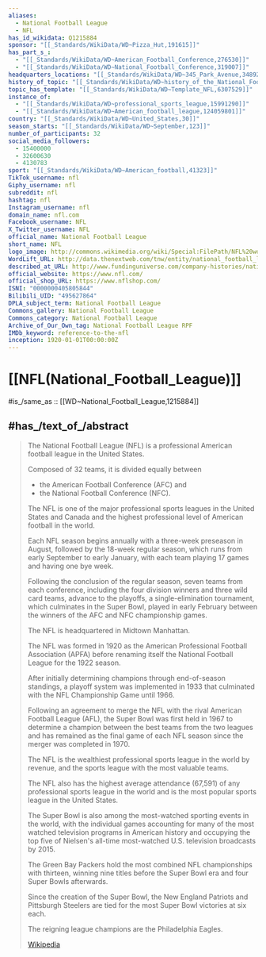 ```yaml
---
aliases:
  - National Football League
  - NFL
has_id_wikidata: Q1215884
sponsor: "[[_Standards/WikiData/WD~Pizza_Hut,191615]]"
has_part_s_:
  - "[[_Standards/WikiData/WD~American_Football_Conference,276530]]"
  - "[[_Standards/WikiData/WD~National_Football_Conference,319007]]"
headquarters_locations: "[[_Standards/WikiData/WD~345_Park_Avenue,3489200]]"
history_of_topic: "[[_Standards/WikiData/WD~history_of_the_National_Football_League,5870004]]"
topic_has_template: "[[_Standards/WikiData/WD~Template_NFL,6307529]]"
instance_of:
  - "[[_Standards/WikiData/WD~professional_sports_league,15991290]]"
  - "[[_Standards/WikiData/WD~American_football_league,124059801]]"
country: "[[_Standards/WikiData/WD~United_States,30]]"
season_starts: "[[_Standards/WikiData/WD~September,123]]"
number_of_participants: 32
social_media_followers:
  - 15400000
  - 32600630
  - 4130783
sport: "[[_Standards/WikiData/WD~American_football,41323]]"
TikTok_username: nfl
Giphy_username: nfl
subreddit: nfl
hashtag: nfl
Instagram_username: nfl
domain_name: nfl.com
Facebook_username: NFL
X_Twitter_username: NFL
official_name: National Football League
short_name: NFL
logo_image: http://commons.wikimedia.org/wiki/Special:FilePath/NFL%20wordmark%20logo%202008.svg
WordLift_URL: http://data.thenextweb.com/tnw/entity/national_football_league
described_at_URL: http://www.fundinguniverse.com/company-histories/national-football-league-history/
official_website: https://www.nfl.com/
official_shop_URL: https://www.nflshop.com/
ISNI: "0000000405805844"
Bilibili_UID: "495627864"
DPLA_subject_term: National Football League
Commons_gallery: National Football League
Commons_category: National Football League
Archive_of_Our_Own_tag: National Football League RPF
IMDb_keyword: reference-to-the-nfl
inception: 1920-01-01T00:00:00Z
---
```


# [[NFL(National_Football_League)]] 

#is_/same_as :: [[WD~National_Football_League,1215884]] 

## #has_/text_of_/abstract 

> The National Football League (NFL) 
> is a professional American football league in the United States. 
> 
> Composed of 32 teams, it is divided equally between 
> - the American Football Conference (AFC) and 
> - the National Football Conference (NFC). 
> 
> The NFL is one of the major professional sports leagues in the United States and Canada 
> and the highest professional level of American football in the world. 
> 
> Each NFL season begins annually with a three-week preseason in August, 
> followed by the 18-week regular season, 
> which runs from early September to early January, 
> with each team playing 17 games and having one bye week. 
> 
> Following the conclusion of the regular season, seven teams from each conference, 
> including the four division winners and three wild card teams, 
> advance to the playoffs, a single-elimination tournament, 
> which culminates in the Super Bowl, played in early February 
> between the winners of the AFC and NFC championship games. 
> 
> The NFL is headquartered in Midtown Manhattan.
>
> The NFL was formed in 1920 as the American Professional Football Association (APFA) 
> before renaming itself the National Football League for the 1922 season. 
> 
> After initially determining champions through end-of-season standings, 
> a playoff system was implemented in 1933 
> that culminated with the NFL Championship Game until 1966. 
> 
> Following an agreement to merge the NFL with the rival American Football League (AFL), 
> the Super Bowl was first held in 1967 
> to determine a champion between the best teams from the two leagues 
> and has remained as the final game of each NFL season 
> since the merger was completed in 1970. 
> 
> The NFL is the wealthiest professional sports league in the world by revenue, 
> and the sports league with the most valuable teams. 
> 
> The NFL also has the highest average attendance (67,591) 
> of any professional sports league in the world 
> and is the most popular sports league in the United States. 
> 
> The Super Bowl is also among the most-watched sporting events in the world, 
> with the individual games accounting for 
> many of the most watched television programs in American history 
> and occupying the top five of Nielsen's all-time most-watched U.S. television broadcasts by 2015.
>
> The Green Bay Packers hold the most combined NFL championships with thirteen, 
> winning nine titles before the Super Bowl era and four Super Bowls afterwards. 
> 
> Since the creation of the Super Bowl, the New England Patriots and Pittsburgh Steelers 
> are tied for the most Super Bowl victories at six each. 
> 
> The reigning league champions are the Philadelphia Eagles.
>
> [Wikipedia](https://en.wikipedia.org/wiki/National%20Football%20League) 

